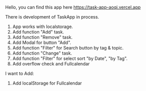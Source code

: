 Hello, you can find this app here https://task-app-aoqi.vercel.app

There is development of TaskApp in process.
  1. App works with localstorage.
  2. Add function "Add" task.
  3. Add function "Remove" task.
  4. Add Modal for button "Add".
  5. Add function "Filter" for Search button by tag & topic.
  6. Add function "Change" task.
  7. Add function "Filter" for select sort "by Date", "by Tag".
  8. Add overflow check and Fullcalendar

I want to Add:
  1. Add localStorage for Fullcalendar



